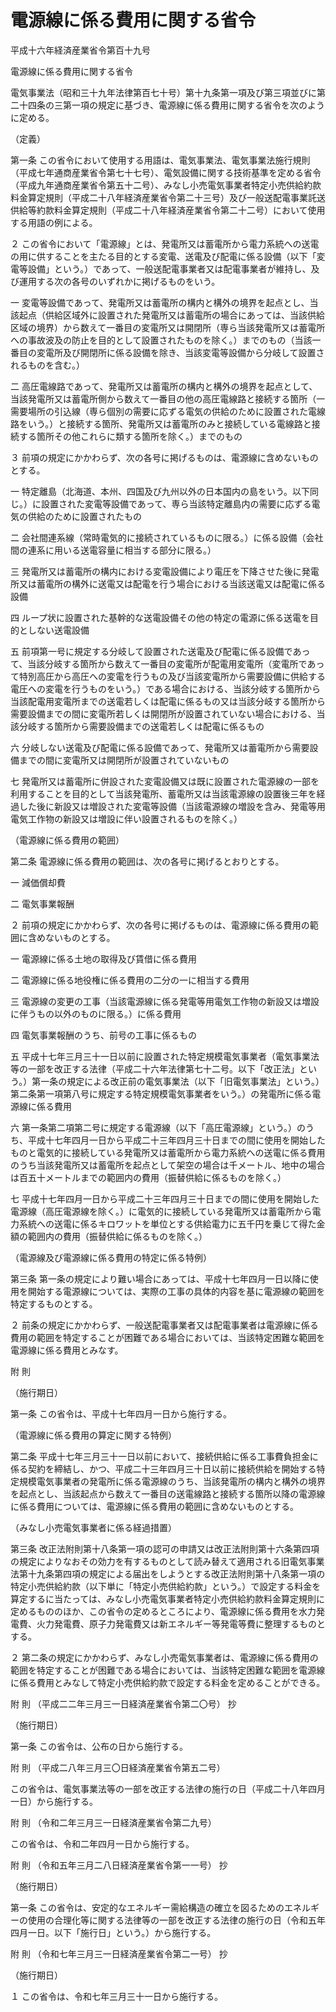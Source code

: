 # 電源線に係る費用に関する省令

平成十六年経済産業省令第百十九号

電源線に係る費用に関する省令

電気事業法（昭和三十九年法律第百七十号）第十九条第一項及び第三項並びに第二十四条の三第一項の規定に基づき、電源線に係る費用に関する省令を次のように定める。

（定義）

第一条 この省令において使用する用語は、電気事業法、電気事業法施行規則（平成七年通商産業省令第七十七号）、電気設備に関する技術基準を定める省令（平成九年通商産業省令第五十二号）、みなし小売電気事業者特定小売供給約款料金算定規則（平成二十八年経済産業省令第二十三号）及び一般送配電事業託送供給等約款料金算定規則（平成二十八年経済産業省令第二十二号）において使用する用語の例による。

２ この省令において「電源線」とは、発電所又は蓄電所から電力系統への送電の用に供することを主たる目的とする変電、送電及び配電に係る設備（以下「変電等設備」という。）であって、一般送配電事業者又は配電事業者が維持し、及び運用する次の各号のいずれかに掲げるものをいう。

一 変電等設備であって、発電所又は蓄電所の構内と構外の境界を起点とし、当該起点（供給区域外に設置された発電所又は蓄電所の場合にあっては、当該供給区域の境界）から数えて一番目の変電所又は開閉所（専ら当該発電所又は蓄電所への事故波及の防止を目的として設置されたものを除く。）までのもの（当該一番目の変電所及び開閉所に係る設備を除き、当該変電等設備から分岐して設置されるものを含む。）

二 高圧電線路であって、発電所又は蓄電所の構内と構外の境界を起点として、当該発電所又は蓄電所側から数えて一番目の他の高圧電線路と接続する箇所（一需要場所の引込線（専ら個別の需要に応ずる電気の供給のために設置された電線路をいう。）と接続する箇所、発電所又は蓄電所のみと接続している電線路と接続する箇所その他これらに類する箇所を除く。）までのもの

３ 前項の規定にかかわらず、次の各号に掲げるものは、電源線に含めないものとする。

一 特定離島（北海道、本州、四国及び九州以外の日本国内の島をいう。以下同じ。）に設置された変電等設備であって、専ら当該特定離島内の需要に応ずる電気の供給のために設置されたもの

二 会社間連系線（常時電気的に接続されているものに限る。）に係る設備（会社間の連系に用いる送電容量に相当する部分に限る。）

三 発電所又は蓄電所の構内における変電設備により電圧を下降させた後に発電所又は蓄電所の構外に送電又は配電を行う場合における当該送電又は配電に係る設備

四 ループ状に設置された基幹的な送電設備その他の特定の電源に係る送電を目的としない送電設備

五 前項第一号に規定する分岐して設置された送電及び配電に係る設備であって、当該分岐する箇所から数えて一番目の変電所が配電用変電所（変電所であって特別高圧から高圧への変電を行うもの及び当該変電所から需要設備に供給する電圧への変電を行うものをいう。）である場合における、当該分岐する箇所から当該配電用変電所までの送電若しくは配電に係るもの又は当該分岐する箇所から需要設備までの間に変電所若しくは開閉所が設置されていない場合における、当該分岐する箇所から需要設備までの送電若しくは配電に係るもの

六 分岐しない送電及び配電に係る設備であって、発電所又は蓄電所から需要設備までの間に変電所又は開閉所が設置されていないもの

七 発電所又は蓄電所に併設された変電設備又は既に設置された電源線の一部を利用することを目的として当該発電所、蓄電所又は当該電源線の設置後三年を経過した後に新設又は増設された変電等設備（当該電源線の増設を含み、発電等用電気工作物の新設又は増設に伴い設置されるものを除く。）

（電源線に係る費用の範囲）

第二条 電源線に係る費用の範囲は、次の各号に掲げるとおりとする。

一 減価償却費

二 電気事業報酬

２ 前項の規定にかかわらず、次の各号に掲げるものは、電源線に係る費用の範囲に含めないものとする。

一 電源線に係る土地の取得及び賃借に係る費用

二 電源線に係る地役権に係る費用の二分の一に相当する費用

三 電源線の変更の工事（当該電源線に係る発電等用電気工作物の新設又は増設に伴うもの以外のものに限る。）に係る費用

四 電気事業報酬のうち、前号の工事に係るもの

五 平成十七年三月三十一日以前に設置された特定規模電気事業者（電気事業法等の一部を改正する法律（平成二十六年法律第七十二号。以下「改正法」という。）第一条の規定による改正前の電気事業法（以下「旧電気事業法」という。）第二条第一項第八号に規定する特定規模電気事業者をいう。）の発電所に係る電源線に係る費用

六 第一条第二項第二号に規定する電源線（以下「高圧電源線」という。）のうち、平成十七年四月一日から平成二十三年四月三十日までの間に使用を開始したものと電気的に接続している発電所又は蓄電所から電力系統への送電に係る費用のうち当該発電所又は蓄電所を起点として架空の場合は千メートル、地中の場合は百五十メートルまでの範囲内の費用（振替供給に係るものを除く。）

七 平成十七年四月一日から平成二十三年四月三十日までの間に使用を開始した電源線（高圧電源線を除く。）に電気的に接続している発電所又は蓄電所から電力系統への送電に係るキロワットを単位とする供給電力に五千円を乗じて得た金額の範囲内の費用（振替供給に係るものを除く。）

（電源線及び電源線に係る費用の特定に係る特例）

第三条 第一条の規定により難い場合にあっては、平成十七年四月一日以降に使用を開始する電源線については、実際の工事の具体的内容を基に電源線の範囲を特定するものとする。

２ 前条の規定にかかわらず、一般送配電事業者又は配電事業者は電源線に係る費用の範囲を特定することが困難である場合においては、当該特定困難な範囲を電源線に係る費用とみなす。

附 則

（施行期日）

第一条 この省令は、平成十七年四月一日から施行する。

（電源線に係る費用の算定に関する特例）

第二条 平成十七年三月三十一日以前において、接続供給に係る工事費負担金に係る契約を締結し、かつ、平成二十三年四月三十日以前に接続供給を開始する特定規模電気事業者の発電所に係る電源線のうち、当該発電所の構内と構外の境界を起点とし、当該起点から数えて一番目の送電線路と接続する箇所以降の電源線に係る費用については、電源線に係る費用の範囲に含めないものとする。

（みなし小売電気事業者に係る経過措置）

第三条 改正法附則第十八条第一項の認可の申請又は改正法附則第十六条第四項の規定によりなおその効力を有するものとして読み替えて適用される旧電気事業法第十九条第四項の規定による届出をしようとする改正法附則第十八条第一項の特定小売供給約款（以下単に「特定小売供給約款」という。）で設定する料金を算定するに当たっては、みなし小売電気事業者特定小売供給約款料金算定規則に定めるもののほか、この省令の定めるところにより、電源線に係る費用を水力発電費、火力発電費、原子力発電費又は新エネルギー等発電等費に整理するものとする。

２ 第二条の規定にかかわらず、みなし小売電気事業者は、電源線に係る費用の範囲を特定することが困難である場合においては、当該特定困難な範囲を電源線に係る費用とみなして特定小売供給約款で設定する料金を定めることができる。

附 則 （平成二二年三月三一日経済産業省令第二〇号） 抄

（施行期日）

第一条 この省令は、公布の日から施行する。

附 則 （平成二八年三月三〇日経済産業省令第五二号）

この省令は、電気事業法等の一部を改正する法律の施行の日（平成二十八年四月一日）から施行する。

附 則 （令和二年三月三一日経済産業省令第二九号）

この省令は、令和二年四月一日から施行する。

附 則 （令和五年三月二八日経済産業省令第一一号） 抄

（施行期日）

第一条 この省令は、安定的なエネルギー需給構造の確立を図るためのエネルギーの使用の合理化等に関する法律等の一部を改正する法律の施行の日（令和五年四月一日。以下「施行日」という。）から施行する。

附 則 （令和七年三月三一日経済産業省令第二一号） 抄

（施行期日）

１ この省令は、令和七年三月三十一日から施行する。
